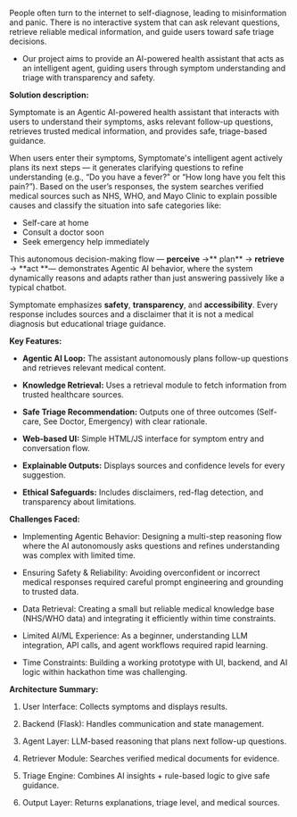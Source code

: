 People often turn to the internet to self-diagnose, leading to misinformation and panic. There is no interactive system that can ask relevant questions, retrieve reliable medical information, and guide users toward safe triage decisions.
- Our project aims to provide an AI-powered health assistant that acts as an                 intelligent agent, guiding users through symptom understanding and triage with transparency and safety.

**Solution description:**

Symptomate is an Agentic AI-powered health assistant that interacts with users to understand their symptoms, asks relevant follow-up questions, retrieves trusted medical information, and provides safe, triage-based guidance.

When users enter their symptoms, Symptomate's intelligent agent actively plans its next steps — it generates clarifying questions to refine understanding (e.g., “Do you have a fever?” or “How long have you felt this pain?”). Based on the user’s responses, the system searches verified medical sources such as NHS, WHO, and Mayo Clinic to explain possible causes and classify the situation into safe categories like:

- Self-care at home
- Consult a doctor soon
- Seek emergency help immediately

This autonomous decision-making flow — **perceive** →** plan** → **retrieve** → **act **— demonstrates Agentic AI behavior, where the system dynamically reasons and adapts rather than just answering passively like a typical chatbot.

Symptomate emphasizes **safety**, **transparency**, and **accessibility**. Every response includes sources and a disclaimer that it is not a medical diagnosis but educational triage guidance.

**Key Features:**

 - **Agentic AI Loop:** The assistant autonomously plans follow-up questions and retrieves relevant medical content.

 - **Knowledge Retrieval:** Uses a retrieval module to fetch information from trusted healthcare sources.

 - **Safe Triage Recommendation:** Outputs one of three outcomes (Self-care, See Doctor, Emergency) with clear rationale.

 - **Web-based UI:** Simple HTML/JS interface for symptom entry and conversation flow.

 - **Explainable Outputs:** Displays sources and confidence levels for every suggestion.

 - **Ethical Safeguards:** Includes disclaimers, red-flag detection, and transparency about limitations.

**Challenges Faced:**

- Implementing Agentic Behavior: Designing a multi-step reasoning flow where        the AI autonomously asks questions and refines understanding was complex with limited time.

- Ensuring Safety & Reliability: Avoiding overconfident or incorrect medical responses required careful prompt engineering and grounding to trusted data.

- Data Retrieval: Creating a small but reliable medical knowledge base (NHS/WHO data) and integrating it efficiently within time constraints.

- Limited AI/ML Experience: As a beginner, understanding LLM integration, API calls, and agent workflows required rapid learning.

- Time Constraints: Building a working prototype with UI, backend, and AI logic within hackathon time was challenging.


**Architecture Summary:**

1. User Interface: Collects symptoms and displays results.

2. Backend (Flask): Handles communication and state management.

3. Agent Layer: LLM-based reasoning that plans next follow-up questions.

4. Retriever Module: Searches verified medical documents for evidence.

5. Triage Engine: Combines AI insights + rule-based logic to give safe guidance.

6. Output Layer: Returns explanations, triage level, and medical sources.
